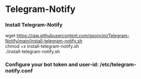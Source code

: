 # Telegram-Notify

### Install Telegram-Notify <br>

wget https://raw.githubusercontent.com/gsoncini/Telegram-Notify/main/install-telegram-notify.sh <br>
chmod +x install-telegram-notify.sh <br>
./install-telegram-notify.sh <br>


### Configure your bot token and user-id: /etc/telegram-notify.conf
